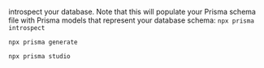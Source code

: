 introspect your database. Note that this will populate your Prisma schema file with Prisma models that represent your database schema:
`npx prisma introspect`


`npx prisma generate`

`npx prisma studio`